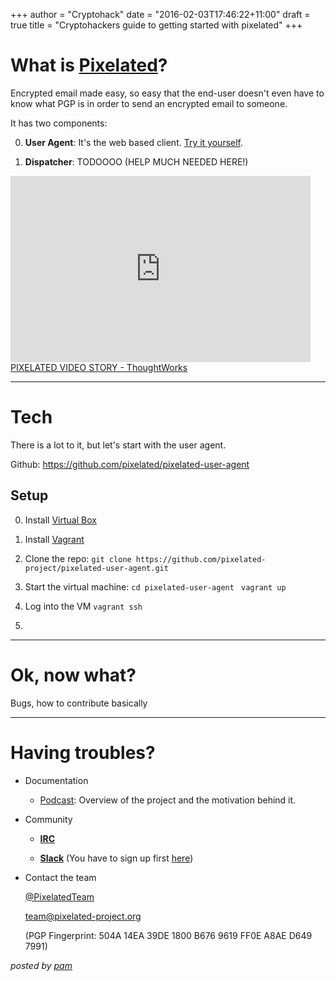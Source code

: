 +++
author = "Cryptohack"
date = "2016-02-03T17:46:22+11:00"
draft = true
title = "Cryptohackers guide to getting started with pixelated"
+++

# What is [Pixelated](https://pixelated-project.org/)?
  Encrypted email made easy, so easy that the end-user doesn't even have to know what PGP is in order to send an encrypted email to someone.

  It has two components:

  0. **User Agent**: It's the web based client. [Try it yourself](https://try.pixelated-project.org:8080/auth/login?next=%2F).


  0. **Dispatcher**: TODOOOO (HELP MUCH NEEDED HERE!)


  <iframe class="wistia_embed" name="wistia_embed" src="http://fast.wistia.net/embed/iframe/8tov3e9tnu" allowtransparency="true" frameborder="0" scrolling="no" width="480" height="298"></iframe><br/><a class="wistia-linkback" href="https://thoughtworks.wistia.com/medias/8tov3e9tnu">PIXELATED VIDEO STORY - ThoughtWorks</a>


-------------------------------------------------------------------------------------------
# Tech

  There is a lot to it, but let's start with the user agent.

  Github: https://github.com/pixelated/pixelated-user-agent


## Setup

  0. Install [Virtual Box](https://www.virtualbox.org/wiki/Downloads)

  0. Install [Vagrant](https://www.vagrantup.com/downloads.html)

  0. Clone the repo:
  ` git clone https://github.com/pixelated-project/pixelated-user-agent.git `

  0. Start the virtual machine:
  ` cd pixelated-user-agent `
  ` vagrant up`

  0. Log into the VM
  ` vagrant ssh `

  0.


-------------------------------------------------------------------------------------------

# Ok, now what?
  Bugs, how to contribute basically


-------------------------------------------------------------------------------------------
# Having troubles?

  - Documentation

    - [Podcast](https://soundcloud.com/thoughtworks/pixelated-why-secure-communication-is-essential): Overview of the project and the motivation behind it.



  - Community

    - [**IRC**](irc://irc.freenode.net/pixelated)

    - [**Slack**](https://cryptohack.slack.com/messages/pixelated/) (You have to sign up first [here](https://cryptohack.herokuapp.com/))

  - Contact the team

    [@PixelatedTeam](https://twitter.com/pixelatedteam)

    [team@pixelated-project.org](mailto:team@pixelated-project.org)

     (PGP Fingerprint: 504A 14EA 39DE 1800 B676 9619 FF0E A8AE D649 7991)


*posted by [pam](https://twitter.com/pamrucinque)*
